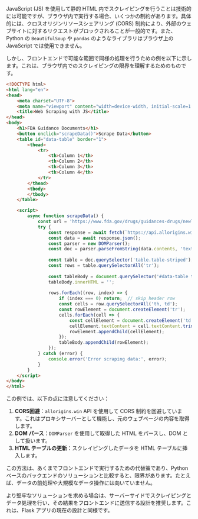 JavaScript (JS) を使用して静的 HTML 内でスクレイピングを行うことは技術的には可能ですが、ブラウザ内で実行する場合、いくつかの制約があります。具体的には、クロスオリジンリソースシェアリング (CORS) 制約により、外部のウェブサイトに対するリクエストがブロックされることが一般的です。また、Python の `BeautifulSoup` や `pandas` のようなライブラリはブラウザ上の JavaScript では使用できません。

しかし、フロントエンドで可能な範囲で同様の処理を行うための例を以下に示します。これは、ブラウザ内でのスクレイピングの限界を理解するためのものです。

```html
<!DOCTYPE html>
<html lang="en">
<head>
    <meta charset="UTF-8">
    <meta name="viewport" content="width=device-width, initial-scale=1.0">
    <title>Web Scraping with JS</title>
</head>
<body>
    <h1>FDA Guidance Documents</h1>
    <button onclick="scrapeData()">Scrape Data</button>
    <table id="data-table" border="1">
        <thead>
            <tr>
                <th>Column 1</th>
                <th>Column 2</th>
                <th>Column 3</th>
                <th>Column 4</th>
            </tr>
        </thead>
        <tbody>
        </tbody>
    </table>

    <script>
        async function scrapeData() {
            const url = 'https://www.fda.gov/drugs/guidances-drugs/newly-added-guidance-documents';
            try {
                const response = await fetch(`https://api.allorigins.win/get?url=${encodeURIComponent(url)}`);
                const data = await response.json();
                const parser = new DOMParser();
                const doc = parser.parseFromString(data.contents, 'text/html');
                
                const table = doc.querySelector('table.table-striped');
                const rows = table.querySelectorAll('tr');
                
                const tableBody = document.querySelector('#data-table tbody');
                tableBody.innerHTML = '';
                
                rows.forEach((row, index) => {
                    if (index === 0) return;  // skip header row
                    const cells = row.querySelectorAll('th, td');
                    const rowElement = document.createElement('tr');
                    cells.forEach(cell => {
                        const cellElement = document.createElement('td');
                        cellElement.textContent = cell.textContent.trim();
                        rowElement.appendChild(cellElement);
                    });
                    tableBody.appendChild(rowElement);
                });
            } catch (error) {
                console.error('Error scraping data:', error);
            }
        }
    </script>
</body>
</html>
```

この例では、以下の点に注意してください：

1. **CORS回避**：`allorigins.win` API を使用して CORS 制約を回避しています。これはプロキシサーバーとして機能し、元のウェブページの内容を取得します。
2. **DOM パース**：`DOMParser` を使用して取得した HTML をパースし、DOM として扱います。
3. **HTML テーブルの更新**：スクレイピングしたデータを HTML テーブルに挿入します。

この方法は、あくまでフロントエンドで実行するための代替策であり、Python ベースのバックエンドのソリューションと比較すると、限界があります。たとえば、データの前処理や大規模なデータ操作には向いていません。

より堅牢なソリューションを求める場合は、サーバーサイドでスクレイピングとデータ処理を行い、その結果をフロントエンドに送信する設計を推奨します。これは、Flask アプリの現在の設計と同様です。